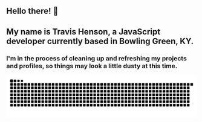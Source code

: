 ## Hello there! 👋

## My name is Travis Henson, a JavaScript developer currently based in Bowling Green, KY.

### I'm in the process of cleaning up and refreshing my projects and profiles, so things may look a little dusty at this time.

![Snake animation](https://raw.githubusercontent.com/travishenson/travishenson/output/github-contribution-grid-snake.svg)